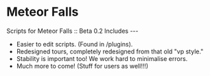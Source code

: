 Meteor Falls
=======

Scripts for Meteor Falls :: Beta 0.2
Includes ---

* Easier to edit scripts. (Found in /plugins).
* Redesigned tours, completely redesigned from that old "vp style."
* Stability is important too! We work hard to minimalise errors.
* Much more to come! (Stuff for users as well!!!)
